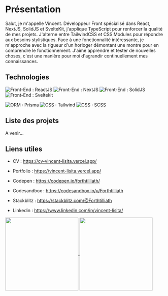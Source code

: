 # Présentation

Salut, je m'appelle Vincent. Développeur Front spécialisé dans React, NextJS, SolidJS et SvelteKit, j'applique TypeScript pour renforcer la qualité de mes projets. J'alterne entre TailwindCSS et CSS Modules pour répondre aux besoins stylistiques. Face à une fonctionnalité intéressante, je m'approche avec la rigueur d'un horloger démontant une montre pour en comprendre le fonctionnement. J'aime apprendre et tester de nouvelles choses, c'est une manière pour moi d'agrandir continuellement mes connaissances.

## Technologies

![Front-End : ReactJS](https://img.shields.io/badge/FrontEnd-ReactJS-%2303a9f4?style=for-the-badge&logo=react)
![Front-End : NextJS](https://img.shields.io/badge/FrontEnd-NextJS-%23919191?style=for-the-badge&logo=nextdotjs)
![Front-End : SolidJS](https://img.shields.io/badge/FrontEnd-SolidJS-%23f2f2f2?style=for-the-badge&logo=solid)
![Front-End : Sveltekit](https://img.shields.io/badge/FrontEnd-Sveltekit-%23ff3e00?style=for-the-badge&logo=svelte)

![ORM : Prisma](https://img.shields.io/badge/ORM-Prisma-%237c49d5?style=for-the-badge&logo=prisma)
![CSS : Tailwind](https://img.shields.io/badge/CSS-Tailwind-%2306b6d4?style=for-the-badge&logo=tailwindcss)
![CSS : SCSS](https://img.shields.io/badge/CSS-SCSS-%23cc6699?style=for-the-badge&logo=sass)

## Liste des projets

A venir...

## Liens utiles

- CV : https://cv-vincent-lisita.vercel.app/
- Portfolio : https://vincent-lisita.vercel.app/

- Codepen : https://codepen.io/forthtilliath/
- Codesandbox : https://codesandbox.io/u/Forthtilliath
- Stackblitz : https://stackblitz.com/@Forthtilliath
- Linkedin : https://www.linkedin.com/in/vincent-lisita/

<a href="#">
  <img height=230 align="center" src="https://github-readme-stats.vercel.app/api/top-langs/?username=forthtilliath&theme=radical&size_weight=0.5&count_weight=0.5&langs_count=5&card_width=320" />
</a>
<a href="#">
  <img height=230 align="center" src="https://github-readme-stats.vercel.app/api?username=forthtilliath&show_icons=true&theme=radical&count_private=true" />
</a>
